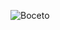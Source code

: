 
![Boceto](https://user-images.githubusercontent.com/94650165/145080625-3cfb1505-9549-4400-86af-d6a3ae475fa5.png)

